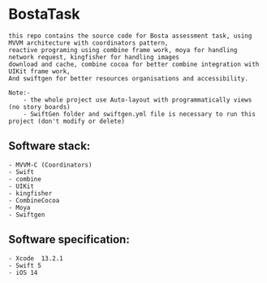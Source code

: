 # BostaTask

    this repo contains the source code for Bosta assessment task, using MVVM architecture with coordinators pattern, 
    reactive programing using combine frame work, moya for handling network request, kingfisher for handling images 
    download and cache, combine cocoa for better combine integration with UIKit frame work, 
    And swiftgen for better resources organisations and accessibility.
    
    Note:-
        - the whole project use Auto-layout with programmatically views (no story boards)
        - SwiftGen folder and swiftgen.yml file is necessary to run this project (don't modify or delete)  

## Software stack:

    - MVVM-C (Coordinators)
    - Swift
    - combine
    - UIKit
    - kingfisher
    - CombineCocoa
    - Moya
    - Swiftgen 
    
## Software specification: 
    - Xcode  13.2.1
    - Swift 5
    - iOS 14
    
    
    
    
